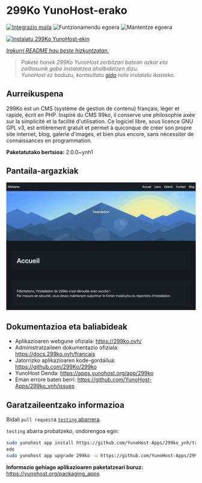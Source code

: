 <!--
Ohart ongi: README hau automatikoki sortu da <https://github.com/YunoHost/apps/tree/master/tools/readme_generator>ri esker
EZ editatu eskuz.
-->

# 299Ko YunoHost-erako

[![Integrazio maila](https://apps.yunohost.org/badge/integration/299ko)](https://ci-apps.yunohost.org/ci/apps/299ko/)
![Funtzionamendu egoera](https://apps.yunohost.org/badge/state/299ko)
![Mantentze egoera](https://apps.yunohost.org/badge/maintained/299ko)

[![Instalatu 299Ko YunoHost-ekin](https://install-app.yunohost.org/install-with-yunohost.svg)](https://install-app.yunohost.org/?app=299ko)

*[Irakurri README hau beste hizkuntzatan.](./ALL_README.md)*

> *Pakete honek 299Ko YunoHost zerbitzari batean azkar eta zailtasunik gabe instalatzea ahalbidetzen dizu.*  
> *YunoHost ez baduzu, kontsultatu [gida](https://yunohost.org/install) nola instalatu ikasteko.*

## Aurreikuspena

299Ko est un CMS (système de gestion de contenu) français, léger et rapide, écrit en PHP.
Inspiré du CMS 99ko, il conserve une philosophie axée sur la simplicité et la facilité d'utilisation. Ce logiciel libre, sous licence GNU GPL v3, est entièrement gratuit et permet à quiconque de créer son propre site internet, blog, galerie d'images, et bien plus encore, sans nécessiter de connaissances en programmation.

**Paketatutako bertsioa:** 2.0.0~ynh1

## Pantaila-argazkiak

![299Ko(r)en pantaila-argazkia](./doc/screenshots/screenshot.png)

## Dokumentazioa eta baliabideak

- Aplikazioaren webgune ofiziala: <https://299ko.ovh/>
- Administratzaileen dokumentazio ofiziala: <https://docs.299ko.ovh/francais>
- Jatorrizko aplikazioaren kode-gordailua: <https://github.com/299Ko/299ko>
- YunoHost Denda: <https://apps.yunohost.org/app/299ko>
- Eman errore baten berri: <https://github.com/YunoHost-Apps/299ko_ynh/issues>

## Garatzaileentzako informazioa

Bidali `pull request`a [`testing` abarrera](https://github.com/YunoHost-Apps/299ko_ynh/tree/testing).

`testing` abarra probatzeko, ondorengoa egin:

```bash
sudo yunohost app install https://github.com/YunoHost-Apps/299ko_ynh/tree/testing --debug
edo
sudo yunohost app upgrade 299ko -u https://github.com/YunoHost-Apps/299ko_ynh/tree/testing --debug
```

**Informazio gehiago aplikazioaren paketatzeari buruz:** <https://yunohost.org/packaging_apps>
